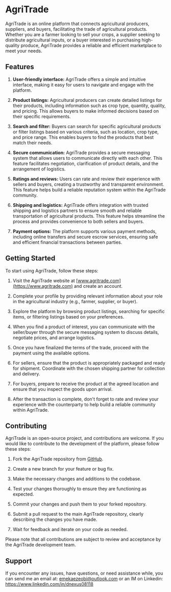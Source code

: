 # AgriTrade

AgriTrade is an online platform that connects agricultural producers, suppliers, and buyers, facilitating the trade of agricultural products. Whether you are a farmer looking to sell your crops, a supplier seeking to distribute agricultural inputs, or a buyer interested in purchasing high-quality produce, AgriTrade provides a reliable and efficient marketplace to meet your needs.

## Features

1. **User-friendly interface:** AgriTrade offers a simple and intuitive interface, making it easy for users to navigate and engage with the platform.

2. **Product listings:** Agricultural producers can create detailed listings for their products, including information such as crop type, quantity, quality, and pricing. This allows buyers to make informed decisions based on their specific requirements.

3. **Search and filter:** Buyers can search for specific agricultural products or filter listings based on various criteria, such as location, crop type, and price range. This enables buyers to find the products that best match their needs.

4. **Secure communication:** AgriTrade provides a secure messaging system that allows users to communicate directly with each other. This feature facilitates negotiation, clarification of product details, and the arrangement of logistics.

5. **Ratings and reviews:** Users can rate and review their experience with sellers and buyers, creating a trustworthy and transparent environment. This feature helps build a reliable reputation system within the AgriTrade community.

6. **Shipping and logistics:** AgriTrade offers integration with trusted shipping and logistics partners to ensure smooth and reliable transportation of agricultural products. This feature helps streamline the process and provides convenience to both sellers and buyers.

7. **Payment options:** The platform supports various payment methods, including online transfers and secure escrow services, ensuring safe and efficient financial transactions between parties.

## Getting Started

To start using AgriTrade, follow these steps:

1. Visit the AgriTrade website at [www.agritrade.com](https://www.agritrade.com) and create an account.

2. Complete your profile by providing relevant information about your role in the agricultural industry (e.g., farmer, supplier, or buyer).

3. Explore the platform by browsing product listings, searching for specific items, or filtering listings based on your preferences.

4. When you find a product of interest, you can communicate with the seller/buyer through the secure messaging system to discuss details, negotiate prices, and arrange logistics.

5. Once you have finalized the terms of the trade, proceed with the payment using the available options.

6. For sellers, ensure that the product is appropriately packaged and ready for shipment. Coordinate with the chosen shipping partner for collection and delivery.

7. For buyers, prepare to receive the product at the agreed location and ensure that you inspect the goods upon arrival.

8. After the transaction is complete, don't forget to rate and review your experience with the counterparty to help build a reliable community within AgriTrade.

## Contributing

AgriTrade is an open-source project, and contributions are welcome. If you would like to contribute to the development of the platform, please follow these steps:

1. Fork the AgriTrade repository from [GitHub](https://github.com/d-nexus081185/AGRICTRADE-LOGIN.git).

2. Create a new branch for your feature or bug fix.

3. Make the necessary changes and additions to the codebase.

4. Test your changes thoroughly to ensure they are functioning as expected.

5. Commit your changes and push them to your forked repository.

6. Submit a pull request to the main AgriTrade repository, clearly describing the changes you have made.

7. Wait for feedback and iterate on your code as needed.

Please note that all contributions are subject to review and acceptance by the AgriTrade development team.

## Support

If you encounter any issues, have questions, or need assistance while, you can send me an email at: emekaezeobi@outlook.com or an IM on Linkedin: https://www.linkedin.com/in/dnexus08118
